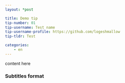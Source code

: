 ```yaml
---
layout: *post

title: Demo tip
tip-number: 01
tip-username: Test name
tip-username-profile: https://github.com/logeshmallow
tip-tldr: Test

categories:
    - en
---
```


content here
### Subtitles format
